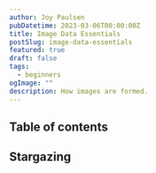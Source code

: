 ```yaml
---
author: Joy Paulsen
pubDatetime: 2023-03-06T00:00:00Z
title: Image Data Essentials
postSlug: image-data-essentials
featured: true
draft: false
tags:
  - beginners
ogImage: ""
description: How images are formed.
---
```


## Table of contents

## Stargazing
